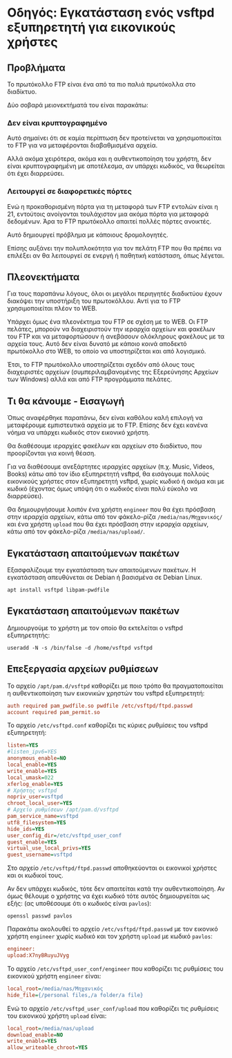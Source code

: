 # Οδηγός: Εγκατάσταση ενός vsftpd εξυπηρετητή για εικονικούς χρήστες


## Προβλήματα

Το πρωτόκολλο FTP είναι ένα από τα πιο παλιά πρωτόκολλα στο διαδίκτυο.

Δύο σοβαρά μειονεκτήματά του είναι παρακάτω:

### Δεν είναι κρυπτογραφημένο

Αυτό σημαίνει ότι σε καμία περίπτωση δεν προτείνεται να χρησιμοποιείται το FTP για να μεταφέρονται διαβαθμισμένα αρχεία.

Αλλά ακόμα χειρότερα, ακόμα και η αυθεντικοποίηση του χρήστη, δεν είναι κρυπτογραφημένη με αποτέλεσμα, αν υπάρχει κωδικός, να θεωρείται ότι έχει διαρρεύσει.

### Λειτουργεί σε διαφορετικές πόρτες

Ενώ η προκαθορισμένη πόρτα για τη μεταφορά των FTP εντολών είναι η 21, εντούτοις ανοίγονται τουλάχιστον μια ακόμα πόρτα για μεταφορά δεδομένων. Άρα το FTP πρωτόκολλο απαιτεί πολλές πόρτες ανοικτές.

Αυτό δημιουργεί πρόβλημα με κάποιους δρομολογητές.

Επίσης αυξάνει την πολυπλοκότητα για τον πελάτη FTP που θα πρέπει να επιλέξει αν θα λειτουργεί σε ενεργή ή παθητική κατάσταση, όπως λέγεται.


## Πλεονεκτήματα

Για τους παραπάνω λόγους, όλοι οι μεγάλοι περιηγητές διαδικτύου έχουν διακόψει την υποστήριξη του πρωτοκόλλου. Αντί για το FTP χρησιμοποιείται πλέον το WEB.

Υπάρχει όμως ένα πλεονέκτημα του FTP σε σχέση με το WEB. Οι FTP πελάτες, μπορούν να διαχειριστούν την ιεραρχία αρχείων και φακέλων του FTP και να μεταφορτώσουν ή ανεβάσουν ολόκληρους φακέλους με τα αρχεία τους. Αυτό δεν είναι δυνατό με κάποιο κοινά αποδεκτό πρωτόκολλο στο WEB, το οποίο να υποστηρίζεται και από λογισμικό.

Έτσι, το FTP πρωτόκολλο υποστηρίζεται σχεδόν από όλους τους διαχειριστές αρχείων (συμπεριλαμβανομένης της Εξερεύνησης Αρχείων των Windows) αλλά και από FTP προγράμματα πελάτες.


## Τι θα κάνουμε - Εισαγωγή

Όπως αναφέρθηκε παραπάνω, δεν είναι καθόλου καλή επιλογή να μεταφέρουμε εμπιστευτικά αρχεία με το FTP. Επίσης δεν έχει κανένα νόημα να υπάρχει κωδικός στον εικονικό χρήστη.

Θα διαθέσουμε ιεραρχίες φακέλων και αρχείων στο διαδίκτυο, που προορίζονται για κοινή θέαση.

Για να διαθέσουμε ανεξάρτητες ιεραρχίες αρχείων (π.χ. Music, Videos, Books) κάτω από τον ίδιο εξυπηρετητή vsftpd, θα εισάγουμε πολλούς εικονικούς χρήστες στον εξυπηρετητή vsftpd, χωρίς κωδικό ή ακόμα και με κωδικό (έχοντας όμως υπόψη ότι ο κωδικός είναι πολύ εύκολο να διαρρεύσει).

Θα δημιουργήσουμε λοιπόν ένα χρήστη `engineer` που θα έχει πρόσβαση στην ιεραρχία αρχείων, κάτω από τον φάκελο-ρίζα `/media/nas/Μηχανικός/` και ένα χρήστη `upload`  που θα έχει πρόσβαση στην ιεραρχία αρχείων, κάτω από τον φάκελο-ρίζα `/media/nas/upload/`.


## Εγκατάσταση απαιτούμενων πακέτων

Εξασφαλίζουμε την εγκατάσταση των απαιτούμενων πακέτων. Η εγκατάσταση απευθύνεται σε Debian ή βασισμένα σε Debian Linux.
```Shell
apt install vsftpd libpam-pwdfile
```


## Εγκατάσταση απαιτούμενων πακέτων

Δημιουργούμε το χρήστη με τον οποίο θα εκτελείται ο vsftpd εξυπηρετητής:
```Shell
useradd -N -s /bin/false -d /home/vsftpd vsftpd
```

## Επεξεργασία αρχείων ρυθμίσεων

Το αρχείο `/apt/pam.d/vsftpd` καθορίζει με ποιο τρόπο θα πραγματοποιείται η αυθεντικοποίηση των εικονικών χρηστών του vsftpd εξυπηρετητή:
```INI
auth required pam_pwdfile.so pwdfile /etc/vsftpd/ftpd.passwd
account required pam_permit.so
```

Το αρχείο `/etc/vsftpd.conf` καθορίζει τις κύριες ρυθμίσεις του vsftpd εξυπηρετητή:
```INI
listen=YES
#listen_ipv6=YES
anonymous_enable=NO
local_enable=YES
write_enable=YES
local_umask=022
xferlog_enable=YES
# Χρήστης vsftpd
nopriv_user=vsftpd
chroot_local_user=YES
# Αρχείο ρυθμίσεων /apt/pam.d/vsftpd
pam_service_name=vsftpd
utf8_filesystem=YES
hide_ids=YES
user_config_dir=/etc/vsftpd_user_conf
guest_enable=YES
virtual_use_local_privs=YES
guest_username=vsftpd
```

Στο αρχείο `/etc/vsftpd/ftpd.passwd` αποθηκεύονται οι εικονικοί χρήστες και οι κωδικοί τους.

Αν δεν υπάρχει κωδικός, τότε δεν απαιτείται κατά την αυθεντικοποίηση. Αν όμως θέλουμε ο χρήστης να έχει κωδικό τότε αυτός δημιουργείται ως εξής: (ας υποθέσουμε ότι ο κωδικός είναι `pavlos`):
```Shell
openssl passwd pavlos
```
Παρακάτω ακολουθεί το αρχείο `/etc/vsftpd/ftpd.passwd` με τον εικονικό χρήστη `engineer` χωρίς κωδικό και τον χρήστη `upload` με κωδικό `pavlos`:
```INI
engineer:
upload:X7nyBRuyuJVyg
```
Το αρχείο `/etc/vsftpd_user_conf/engineer` που καθορίζει τις ρυθμίσεις του εικονικού χρήστη `engineer` είναι:
```INI
local_root=/media/nas/Μηχανικός
hide_file={/personal files,/a folder/a file}
```
Ενώ το αρχείο `/etc/vsftpd_user_conf/upload` που καθορίζει τις ρυθμίσεις του εικονικού χρήστη `upload` είναι:
```INI
local_root=/media/nas/upload
download_enable=NO
write_enable=YES
allow_writeable_chroot=YES
```
